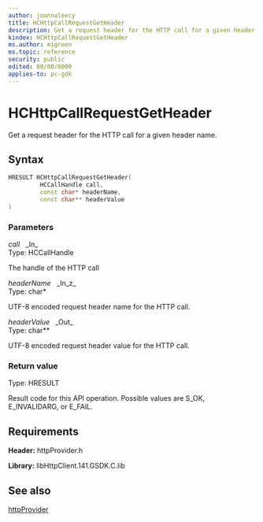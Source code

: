 ```yaml
---
author: joannaleecy
title: HCHttpCallRequestGetHeader
description: Get a request header for the HTTP call for a given header name.
kindex: HCHttpCallRequestGetHeader
ms.author: migreen
ms.topic: reference
security: public
edited: 00/00/0000
applies-to: pc-gdk
---
```


# HCHttpCallRequestGetHeader  

Get a request header for the HTTP call for a given header name.  

## Syntax  
  
```cpp
HRESULT HCHttpCallRequestGetHeader(  
         HCCallHandle call,  
         const char* headerName,  
         const char** headerValue  
)  
```  
  
### Parameters  
  
*call* &nbsp;&nbsp;\_In\_  
Type: HCCallHandle  
  
The handle of the HTTP call  
  
*headerName* &nbsp;&nbsp;\_In\_z\_  
Type: char*  
  
UTF-8 encoded request header name for the HTTP call.  
  
*headerValue* &nbsp;&nbsp;\_Out\_  
Type: char**  
  
UTF-8 encoded request header value for the HTTP call.  
  
  
### Return value  
Type: HRESULT
  
Result code for this API operation. Possible values are S_OK, E_INVALIDARG, or E_FAIL.
  
## Requirements  
  
**Header:** httpProvider.h
  
**Library:** libHttpClient.141.GSDK.C.lib
  
## See also  
[httpProvider](../httpprovider_members.md)  
  
  
